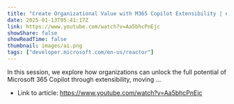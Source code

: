 ```yaml
---
title: "Create Organizational Value with M365 Copilot Extensibility | #CopilotChronicles"
date: 2025-01-13T05:41:17Z
link: https://www.youtube.com/watch?v=Aa5bhcPnEjc
showShare: false
showReadTime: false
thumbnail: images/ai.png
tags: ["developer.microsoft.com/en-us/reactor"]
---
```

In this session, we explore how organizations can unlock the full potential of Microsoft 365 Copilot through extensibility, moving ...

- Link to article: https://www.youtube.com/watch?v=Aa5bhcPnEjc